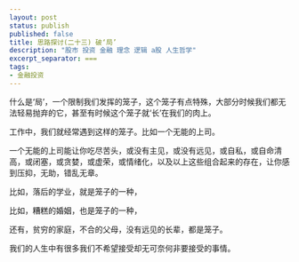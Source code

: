 ```yaml
---
layout: post
status: publish
published: false
title: 思路探讨(二十三) 破‘局’
description: "股市 投资 金融 理念 逻辑 a股 人生哲学"
excerpt_separator: ===
tags:
- 金融投资
---
```


什么是‘局’，一个限制我们发挥的笼子，这个笼子有点特殊，大部分时候我们都无法轻易抛弃的它，甚至有时候这个笼子就‘长’在我们的肉上。

工作中，我们就经常遇到这样的笼子。比如一个无能的上司。

一个无能的上司能让你吃尽苦头，或没有主见，或没有远见，或自私，或自命清高，或闭塞，或贪婪，或虚荣，或情绪化，以及以上这些组合起来的存在，让你感到压抑，无助，错乱无章。






比如，落后的学业，就是笼子的一种，

比如，糟糕的婚姻，也是笼子的一种，

还有，贫穷的家庭，不合的父母，没有远见的长辈，都是笼子。



我们的人生中有很多我们不希望接受却无可奈何非要接受的事情。

